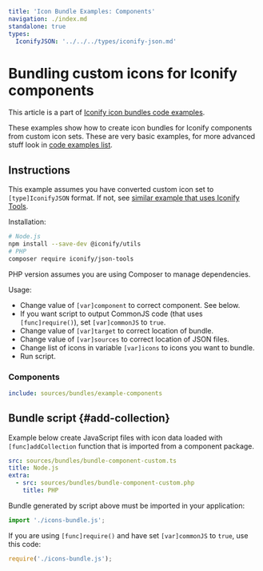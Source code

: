 ```yaml
title: 'Icon Bundle Examples: Components'
navigation: ./index.md
standalone: true
types:
  IconifyJSON: '../../../types/iconify-json.md'
```

# Bundling custom icons for Iconify components

This article is a part of [Iconify icon bundles code examples](./index.md).

These examples show how to create icon bundles for Iconify components from custom icon sets. These are very basic examples, for more advanced stuff look in [code examples list](./index.md).

## Instructions

This example assumes you have converted custom icon set to `[type]IconifyJSON` format. If not, see [similar example that uses Iconify Tools](./component-custom-tools.md).

Installation:

```bash
# Node.js
npm install --save-dev @iconify/utils
# PHP
composer require iconify/json-tools
```

PHP version assumes you are using Composer to manage dependencies.

Usage:

- Change value of `[var]component` to correct component. See below.
- If you want script to output CommonJS code (that uses `[func]require()`), set `[var]commonJS` to `true`.
- Change value of `[var]target` to correct location of bundle.
- Change value of `[var]sources` to correct location of JSON files.
- Change list of icons in variable `[var]icons` to icons you want to bundle.
- Run script.

### Components

```yaml
include: sources/bundles/example-components
```

## Bundle script {#add-collection}

Example below create JavaScript files with icon data loaded with `[func]addCollection` function that is imported from a component package.

```yaml
src: sources/bundles/bundle-component-custom.ts
title: Node.js
extra:
  - src: sources/bundles/bundle-component-custom.php
    title: PHP
```

Bundle generated by script above must be imported in your application:

```js
import './icons-bundle.js';
```

If you are using `[func]require()` and have set `[var]commonJS` to `true`, use this code:

```js
require('./icons-bundle.js');
```

